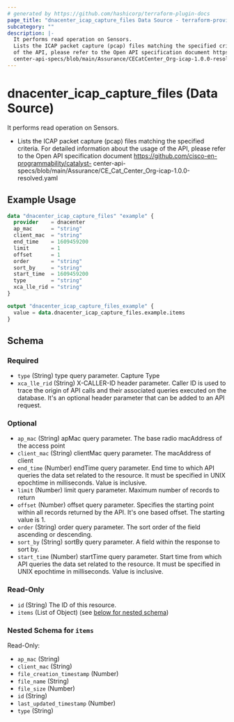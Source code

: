 ```yaml
---
# generated by https://github.com/hashicorp/terraform-plugin-docs
page_title: "dnacenter_icap_capture_files Data Source - terraform-provider-dnacenter"
subcategory: ""
description: |-
  It performs read operation on Sensors.
  Lists the ICAP packet capture (pcap) files matching the specified criteria. For detailed information about the usage
  of the API, please refer to the Open API specification document https://github.com/cisco-en-programmability/catalyst-
  center-api-specs/blob/main/Assurance/CECatCenter_Org-icap-1.0.0-resolved.yaml
---
```


# dnacenter_icap_capture_files (Data Source)

It performs read operation on Sensors.

- Lists the ICAP packet capture (pcap) files matching the specified criteria. For detailed information about the usage
of the API, please refer to the Open API specification document https://github.com/cisco-en-programmability/catalyst-
center-api-specs/blob/main/Assurance/CE_Cat_Center_Org-icap-1.0.0-resolved.yaml

## Example Usage

```terraform
data "dnacenter_icap_capture_files" "example" {
  provider    = dnacenter
  ap_mac      = "string"
  client_mac  = "string"
  end_time    = 1609459200
  limit       = 1
  offset      = 1
  order       = "string"
  sort_by     = "string"
  start_time  = 1609459200
  type        = "string"
  xca_lle_rid = "string"
}

output "dnacenter_icap_capture_files_example" {
  value = data.dnacenter_icap_capture_files.example.items
}
```

<!-- schema generated by tfplugindocs -->
## Schema

### Required

- `type` (String) type query parameter. Capture Type
- `xca_lle_rid` (String) X-CALLER-ID header parameter. Caller ID is used to trace the origin of API calls and their associated queries executed on the database. It's an optional header parameter that can be added to an API request.

### Optional

- `ap_mac` (String) apMac query parameter. The base radio macAddress of the access point
- `client_mac` (String) clientMac query parameter. The macAddress of client
- `end_time` (Number) endTime query parameter. End time to which API queries the data set related to the resource. It must be specified in UNIX epochtime in milliseconds. Value is inclusive.
- `limit` (Number) limit query parameter. Maximum number of records to return
- `offset` (Number) offset query parameter. Specifies the starting point within all records returned by the API. It's one based offset. The starting value is 1.
- `order` (String) order query parameter. The sort order of the field ascending or descending.
- `sort_by` (String) sortBy query parameter. A field within the response to sort by.
- `start_time` (Number) startTime query parameter. Start time from which API queries the data set related to the resource. It must be specified in UNIX epochtime in milliseconds. Value is inclusive.

### Read-Only

- `id` (String) The ID of this resource.
- `items` (List of Object) (see [below for nested schema](#nestedatt--items))

<a id="nestedatt--items"></a>
### Nested Schema for `items`

Read-Only:

- `ap_mac` (String)
- `client_mac` (String)
- `file_creation_timestamp` (Number)
- `file_name` (String)
- `file_size` (Number)
- `id` (String)
- `last_updated_timestamp` (Number)
- `type` (String)
